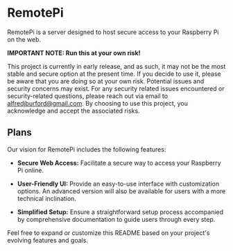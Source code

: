 # RemotePi

RemotePi is a server designed to host secure access to your Raspberry Pi on the web.

**IMPORTANT NOTE: Run this at your own risk!**

This project is currently in early release, and as such, it may not be the most stable and secure option at the present time. If you decide to use it, please be aware that you are doing so at your own risk. Potential issues and security concerns may exist. For any security related issues encountered or security-related questions, please reach out via email to [alfredjburford@gmail.com](mailto:alfredjburford@gmail.com). By choosing to use this project, you acknowledge and accept the associated risks.

## Plans

Our vision for RemotePi includes the following features:

- **Secure Web Access:** Facilitate a secure way to access your Raspberry Pi online.
  
- **User-Friendly UI:** Provide an easy-to-use interface with customization options. An advanced version will also be available for users with a more technical inclination.

- **Simplified Setup:** Ensure a straightforward setup process accompanied by comprehensive documentation to guide users through every step.

Feel free to expand or customize this README based on your project's evolving features and goals.
